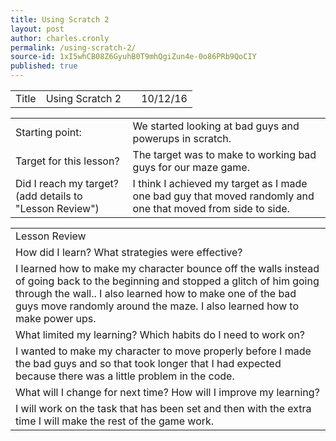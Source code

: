 ```yaml
---
title: Using Scratch 2
layout: post
author: charles.cronly
permalink: /using-scratch-2/
source-id: 1xI5whCB08Z6GyuhB0T9mhQgiZun4e-0o86PRb9QoCIY
published: true
---
```

<table>
  <tr>
    <td>Title</td>
    <td>Using Scratch 2</td>
    <td></td>
    <td>10/12/16</td>
  </tr>
</table>


<table>
  <tr>
    <td>Starting point:</td>
    <td>We started looking at bad guys and powerups in scratch.</td>
  </tr>
  <tr>
    <td>Target for this lesson?</td>
    <td>The target was to make to working bad guys for our maze game.</td>
  </tr>
  <tr>
    <td>Did I reach my target? 
(add details to "Lesson Review")</td>
    <td>I think I achieved my target as I made one bad guy that moved randomly and one that moved from side to side. </td>
  </tr>
</table>


<table>
  <tr>
    <td>Lesson Review</td>
  </tr>
  <tr>
    <td>How did I learn? What strategies were effective? </td>
  </tr>
  <tr>
    <td>I learned how to make my character bounce off the walls instead of going back to the beginning and stopped a glitch of him going through the wall.. I also learned how to make one of the bad guys move randomly around the maze. I also learned how to make power ups.</td>
  </tr>
  <tr>
    <td>What limited my learning? Which habits do I need to work on? </td>
  </tr>
  <tr>
    <td>I wanted to make my character to move properly before I made the bad guys and so that took longer that I had expected because there was a little problem in the code.</td>
  </tr>
  <tr>
    <td>What will I change for next time? How will I improve my learning?</td>
  </tr>
  <tr>
    <td>I will work on the task that has been set and then with the extra time I will make the rest of the game work.</td>
  </tr>
</table>


